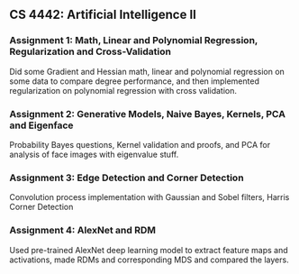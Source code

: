 ## CS 4442: Artificial Intelligence II
### Assignment 1: Math, Linear and Polynomial Regression, Regularization and Cross-Validation
Did some Gradient and Hessian math, linear and polynomial regression on some data to compare degree performance, and then implemented regularization on polynomial regression with cross validation.
### Assignment 2: Generative Models, Naive Bayes, Kernels, PCA and Eigenface
Probability Bayes questions, Kernel validation and proofs, and PCA for analysis of face images with eigenvalue stuff.
### Assignment 3: Edge Detection and Corner Detection
Convolution process implementation with Gaussian and Sobel filters, Harris Corner Detection
### Assignment 4: AlexNet and RDM
Used pre-trained AlexNet deep learning model to extract feature maps and activations, made RDMs and corresponding MDS and compared the layers.
